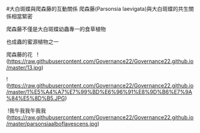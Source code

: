 #大白斑蝶與爬森藤的互動關係
爬森藤(Parsonsia laevigata)與大白斑蝶的共生關係相當緊密

爬森藤不僅是大白斑蝶幼蟲專一的食草植物

也成蟲的蜜源植物之一






爬森藤的花
 
!(https://raw.githubusercontent.com/Governance22/Governance22.github.io/master/13.jpg)





!(https://raw.githubusercontent.com/Governance22/Governance22.github.io/master/1%E5%A4%A7%E7%99%BD%E6%96%91%E8%9D%B6%E7%9A%84%E5%8D%B5.JPG)





 !我午我我午我我 (https://raw.githubusercontent.com/Governance22/Governance22.github.io/master/parsonsiaalboflavescens.jpg)
